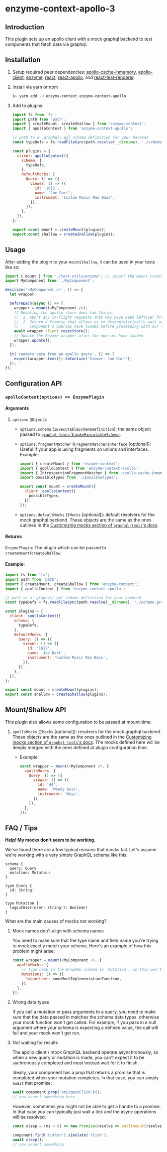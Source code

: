 # enzyme-context-apollo-3

## Introduction

This plugin sets up an apollo client with a mock graphql backend to test components that fetch data via graphql.

## Installation

1. Setup required peer dependencies: [apollo-cache-inmemory](https://github.com/apollographql/apollo-client/tree/master/packages/apollo-cache-inmemory#installation), [apollo-client](https://www.apollographql.com/docs/react/advanced/boost-migration.html#after), [enzyme](https://airbnb.io/enzyme/docs/installation/), [react](https://reactjs.org/docs/getting-started.html), [react-apollo](https://github.com/apollographql/react-apollo#installation), and [react-test-renderer](https://reactjs.org/docs/test-renderer.html).

2. Install via yarn or npm

   ```bash
   $> yarn add -D enzyme-context enzyme-context-apollo
   ```

3. Add to plugins:

   ```javascript
   import fs from 'fs';
   import path from 'path';
   import { createMount, createShallow } from 'enzyme-context';
   import { apolloContext } from 'enzyme-context-apollo';

   // path to a .graphql/.gql schema definition for your backend
   const typeDefs = fs.readFileSync(path.resolve(__dirname), './schema.graphql');

   const plugins = {
     client: apolloContext({
       schema: {
         typeDefs,
       },
       defaultMocks: {
         Query: () => ({
           viewer: () => ({
             id: '1612',
             name: 'Joe Dart',
             instrument: 'Custom Music Man Bass',
           }),
         }),
       },
     }),
   };

   export const mount = createMount(plugins);
   export const shallow = createShallow(plugins);
   ```

## Usage

After adding the plugin to your `mount`/`shallow`, it can be used in your tests like so:

```javascript
import { mount } from './test-utils/enzyme'; // import the mount created with enzyme-context
import MyComponent from './MyComponent';

describe('<MyComponent />', () => {
  let wrapper;

  beforeEach(async () => {
    wrapper = mount(<MyComponent />);
    // Reseting the apollo store does two things:
    //  1. Abort any in-flight requests that may have been leftover from the last spec
    //  2. Return a Promise that allows us to deterministically wait until all of our
    //     component's queries have loaded before proceeding with our tests.
    await wrapper.client.resetStore();
    // Update the Enzyme wrapper after the queries have loaded
    wrapper.update();
  });

  it('renders data from an apollo query', () => {
    expect(wrapper.text()).toContain('Viewer: Joe Dart');
  });
});
```

## Configuration API

### `apolloContext(options) => EnzymePlugin`

#### Arguments

1.  `options` (`Object`):

    - `options.schema` (`IExecutableSchemaDefinition`): the same object passed to [`graphql-tools`'s `makeExecutableSchema`](https://www.apollographql.com/docs/graphql-tools/generate-schema.html#makeExecutableSchema).
    - `options.fragmentMatcher` (`FragmentMatcherInterface` [optional]): Useful if your app is using fragments on unions and interfaces. Example:

      ```javascript
      import { createMount } from 'enzyme-context';
      import { apolloContext } from 'enzyme-context-apollo';
      import { IntrospectionFragmentMatcher } from 'apollo-cache-inmemory';
      import possibleTypes from './possibleTypes';

      export const mount = createMount({
        client: apolloContext({
          possibleTypes,
        }),
      });
      ```

    - `options.defaultMocks` (`IMocks` [optional]): default resolvers for the mock graphql backend. These objects are the same as the ones outlined in the [Customizing mocks section of `graphql-tools`'s docs](https://www.apollographql.com/docs/graphql-tools/mocking.html#Customizing-mocks).

#### Returns

`EnzymePlugin`: The plugin which can be passed to `createMount`/`createShallow`.

#### Example:

```javascript
import fs from 'fs';
import path from 'path';
import { createMount, createShallow } from 'enzyme-context';
import { apolloContext } from 'enzyme-context-apollo';

// path to a .graphql/.gql schema definition for your backend
const typeDefs = fs.readFileSync(path.resolve(__dirname), './schema.graphql');

const plugins = {
  client: apolloContext({
    schema: {
      typeDefs,
    },
    defaultMocks: {
      Query: () => ({
        viewer: () => ({
          id: '1612',
          name: 'Joe Dart',
          instrument: 'Custom Music Man Bass',
        }),
      }),
    },
  }),
};

export const mount = createMount(plugins);
export const shallow = createShallow(plugins);
```

## Mount/Shallow API

This plugin also allows some configuration to be passed at mount-time:

1. `apolloMocks` (`IMocks` [optional]): resolvers for the mock graphql backend. These objects are the same as the ones outlined in the [Customizing mocks section of `graphql-tools`'s docs](https://www.apollographql.com/docs/graphql-tools/mocking.html#Customizing-mocks). The mocks defined here will be deeply merged with the ones defined at plugin configuration time.

   - Example:

     ```javascript
     const wrapper = mount(<MyComponent />, {
       apolloMocks: {
         Query: () => ({
           viewer: () => ({
             id: '44',
             name: 'Woody Goss',
             instrument: 'Keys',
           }),
         }),
       },
     });
     ```

## FAQ / Tips

**Help! My mocks don't seem to be working.**

We've found there are a few typical reasons that mocks fail. Let's assume we're working with a very simple GraphQL schema like this:

```
schema {
  query: Query
  mutation: Mutation
}

type Query {
  id: String!
}

type Mutation {
  logoutUser(user: String!): Boolean!
}
```

What are the main causes of mocks not working?

1. Mock names don't align with schema names

   You need to make sure that the type name and field name you're trying to mock exactly match your schema.
   Here's an example of how this problem might arise:

   ```javascript
   const wrapper = mount(<MyComponent />, {
     apolloMocks: {
       // Type name in the GraphQL schema is `Mutation`, so this won't work
       Mutations: () => ({
         logoutUser: someMockImplementationFunction,
       }),
     },
   });
   ```

2. Wrong data types

   If you call a mutation or pass arguments to a query,
   you need to make sure that the data passed in matches the schema data types,
   otherwise your mock function won't get called.
   For example, if you pass in a null argument where your schema is expecting a defined value,
   the call will fail and your mock won't get run.

3. Not waiting for results

   The apollo client / mock GraphQL backend operate asynchronously, so when a new query or mutation is made,
   you can't expect it to be sychronously completed and must instead wait for it to finish.

   Ideally, your component has a prop that returns a promise that is completed when your mutation completes.
   In that case, you can simply `await` that promise:

   ```ts
   await component.prop('onLogoutClick')();
   // now assert something here
   ```

   However, sometimes you might not be able to get a handle to a promise.
   In that case you can typically just wait a tick and the async operations will be resolved:

   ```ts
   const sleep = (ms = 0) => new Promise(resolve => setTimeout(resolve, ms));

   component.find('button').simulate('click');
   await sleep();
   // now assert something
   ```

